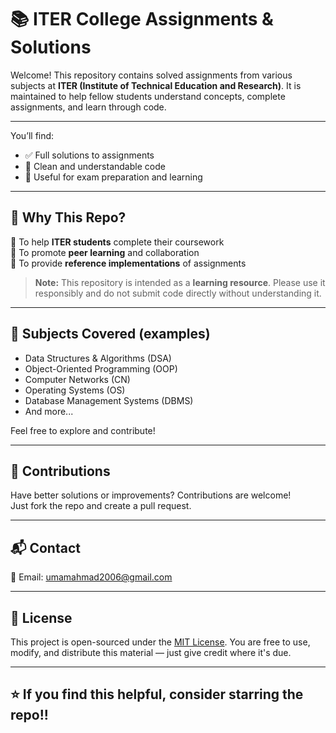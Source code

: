# 📚 ITER College Assignments & Solutions

Welcome! This repository contains solved assignments from various subjects at **ITER (Institute of Technical Education and Research)**. It is maintained to help fellow students understand concepts, complete assignments, and learn through code.

---


You’ll find:
- ✅ Full solutions to assignments
- 🧠 Clean and understandable code
- 📘 Useful for exam preparation and learning

---

## 🚀 Why This Repo?

🔹 To help **ITER students** complete their coursework  
🔹 To promote **peer learning** and collaboration  
🔹 To provide **reference implementations** of assignments

> **Note:** This repository is intended as a **learning resource**. Please use it responsibly and do not submit code directly without understanding it.

---

## 📌 Subjects Covered (examples)

- Data Structures & Algorithms (DSA)
- Object-Oriented Programming (OOP)
- Computer Networks (CN)
- Operating Systems (OS)
- Database Management Systems (DBMS)
- And more...

Feel free to explore and contribute!

---

## 🤝 Contributions

Have better solutions or improvements? Contributions are welcome!  
Just fork the repo and create a pull request.

---

## 📬 Contact

📧 Email: umamahmad2006@gmail.com

---

## 📝 License

This project is open-sourced under the [MIT License](LICENSE). You are free to use, modify, and distribute this material — just give credit where it's due.

---

## ⭐ If you find this helpful, consider starring the repo!!



